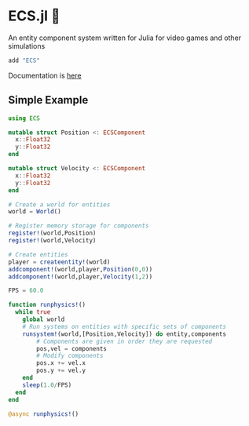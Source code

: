 # ECS.jl 🍱

An entity component system written for Julia for video games and other simulations

```julia
add "ECS"
```
Documentation is [here](https://richardanaya.github.io/ECS.jl/build/index.html)

## Simple Example

```julia
using ECS

mutable struct Position <: ECSComponent
  x::Float32
  y::Float32
end

mutable struct Velocity <: ECSComponent
  x::Float32
  y::Float32
end

# Create a world for entities
world = World()

# Register memory storage for components
register!(world,Position)
register!(world,Velocity)

# Create entities
player = createentity!(world)
addcomponent!(world,player,Position(0,0))
addcomponent!(world,player,Velocity(1,2))

FPS = 60.0

function runphysics!()
  while true
    global world
    # Run systems on entities with specific sets of components
    runsystem!(world,[Position,Velocity]) do entity,components
        # Components are given in order they are requested
        pos,vel = components
        # Modify components
        pos.x += vel.x
        pos.y += vel.y
    end
    sleep(1.0/FPS)
  end
end

@async runphysics!()
```

